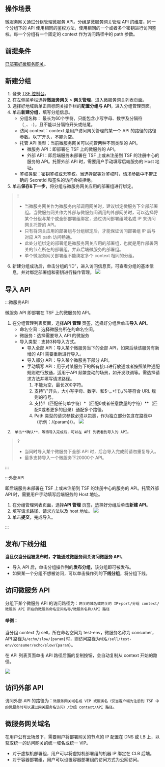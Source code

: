 ## 操作场景

微服务网关通过分组管理微服务 API。分组是微服务网关管理 API 的维度，同一个分组下的 API 使用相同的鉴权方法，使用相同的一个或者多个密钥进行访问鉴权。每一个分组有一个固定的 context 作为访问路径中的 path 参数。

## 前提条件

[已部署好微服务网关](https://cloud.tencent.com/document/product/649/54699)。



## 新建分组

1. 登录 [TSF 控制台](https://console.cloud.tencent.com/tsf)。
2. 在左侧菜单栏选择**微服务网关** > **网关管理**，进入微服务网关列表页面。
3. 选择好地域后单击目标网关操作栏的**配置分组与 API**，进入分组管理页面。
4. 单击**新建分组**，填写分组信息。
   - 分组名称： 最长为60个字符，只能包含小写字母、数字及分隔符（`_`、`-`），且不能以分隔符开头或结尾。
   - 访问 context：context 是用户访问网关管理的某一个 API 的路径的路径参数。以“/”开头，不能为空。
   - 托管 API 类型：当前微服务网关可以托管两种不同类型的 API。
     - 微服务 API：即部署在 TSF 上的微服务的 API。
     - 外部 API：即后端服务未部署在 TSF 上或未注册到 TSF 的注册中心的服务的 API。托管外部 API 时，需要用户手动填写后端服务的 Host 地址。
   - 鉴权类型：密钥鉴权或无鉴权。当选择密钥对鉴权时，请求参数中不带正确的 SecretId 和签名的访问会被拒绝。
5. 单击**保存&下一步**，将分组与微服务网关应用的部署组进行绑定。
> !
>
> - 当微服务网关作为微服务内部调用网关时，建议绑定微服务下全部部署组。当微服务网关作为外部与微服务间调用的外部网关时，可以选择将某个分组与某个或全部部署组绑定，通过访问部署组域名或 IP 来访问网关托管的 API。
> - 只有将网关应用的部署组与分组绑定后，才能保证访问部署组 IP 后与对应 API path 访问畅通。
> - 此处分组绑定的部署组是微服务网关应用的部署组，也就是用作部署网关的节点所在的部署组。并非后端微服务的部署组。
> - 单个微服务网关部署组不能绑定多个 context 相同的分组。
6. 新建分组成功后，单击分组的“ID”，进入访问信息页，可查看分组的基本信息，并对绑定部署组和密钥进行操作管理。
![](https://qcloudimg.tencent-cloud.cn/raw/64ca7310bb50edd11da5b1b1d9148a0c.png)

## 导入 API

<dx-tabs>

:::微服务API 

微服务 API 即部署在 TSF 上的微服务的 API。

1. 在分组管理列表页面，选择**API 管理** 页签，选择好分组后单击**导入 API**。
   - 命名空间：选择微服务所在的命名空间。
   - 微服务：选择需要导入 API 的微服务
   - 导入类型：支持3种导入方式。
     - 导入全部 API：导入某个微服务当下的全部 API，如果后续该服务有新增的 API 需要重新进行导入。
     - 导入部分 API：导入某个微服务下部分 API。
     - 手动填写 API：用于对某服务下的所有接口进行放通或者按照某种通配规则进行放通，适用于API 频繁变动的场景，如开发联调等。需选择请求方法并填写请求路径。
       1. 不能为空，最长200字符。
       2. 支持"/"开头，大小写字母、数字、和$-\_.+!'(),/%等符合 URL 规则的符号。
       3. 支持?（匹配任何单字符）\*（匹配0或者任意数量的字符）\*\*（匹配0或者更多的目录）通配多个路径。
       4. Path 类型的请求参数必须以包裹，作为独立部分包含在路径中（示例：/{param}/）。
          ![](https://qcloudimg.tencent-cloud.cn/raw/03a0b332647ebea797e134f32fc377f8.png)
2.      单击**确认**，等待导入完成后，可以在 API 列表看到导入的 API。
>?
> - 当同时导入某个微服务下全部 API 时，后台导入完成前请勿重复导入。
> - 最多支持导入一个微服务下20000个 API。





:::

:::外部API

即后端服务未部署在 TSF 上或未注册到 TSF 的注册中心的服务的 API。托管外部 API 时，需要用户手动填写后端服务的 Host 地址。

1. 在分组管理列表页面，选择**API 管理** 页签，选择好分组后单击**新建 API**。
2. 填写请求路径、请求方法以及 host 地址。
   ![](https://qcloudimg.tencent-cloud.cn/raw/f121dddff37d016951106cecc48ba2e3.png)
3. 单击**提交**，完成导入。

:::
</dx-tabs>

## 发布/下线分组

**当且仅当分组被发布时，才能通过微服务网关访问微服务 API**。

- 导入 API 后，单击分组操作列的**发布分组**，该分组即可被发布。
- 如果某一个分组不想被访问，可以单击操作列的**下线分组**，将分组下线。

## 访问微服务 API

分组下某个微服务 API 的访问路径为：`网关的域名或网关的 IP`+`port/分组 context/微服务 API 所在的微服务命名空间名称/微服务名称/API 路径`

#### 举例：

当分组 context 为 sell，所在命名空间为 test-env，微服务名称为 consumer，API 路径为`/echo/slow/{param}`时，则访问路径为`域名/sell/test-env/consumer/echo/slow/{param}`。

在 API 列表页面单击 API 路径后面的复制按钮，会自动复制从 context 开始的路径。

![](https://qcloudimg.tencent-cloud.cn/raw/27b14061e7ea6923f6aa7e569aa9a331.png)



## 访问外部 API

访问外部 API 的路径为：`微服务网关域名或 VIP 或服务名（仅当客户端为注册到 TSF 中的微服务时可以通过网关服务名访问）/分组 context/API 路径`。

## 微服务网关域名

在用户公有云场景下，需要用户将部署网关的节点的 IP 配置在 DNS 或 LB 上，以获取统一的访问网关的统一域名或统一 VIP。

- 对于虚拟机部署组，用户可以将虚拟机部署组的机器 IP 绑定在 CLB 后端。
- 对于容器部署组，用户可以设置容器部署组的访问方式为公网访问。
